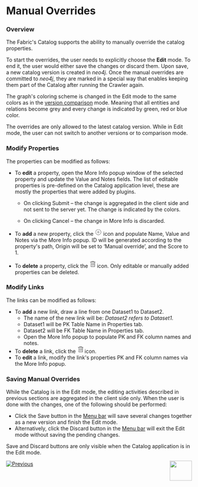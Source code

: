 <web>

# Manual Overrides

### Overview

The Fabric's Catalog supports the ability to manually override the catalog properties. 

To start the overrides, the user needs to explicitly choose the **Edit** mode. To end it, the user would either save the changes or discard them. Upon save, a new catalog version is created in *neo4j*. Once the manual overrides are committed to *neo4j*, they are marked in a special way that enables keeping them part of the Catalog after running the Crawler again.

The graph's coloring scheme is changed in the Edit mode to the same colors as in the [version comparison](06_catalog_versioning.md) mode. Meaning that all entities and relations become grey and every change is indicated by green, red or blue color.

The overrides are only allowed to the latest catalog version. While in Edit mode, the user can not switch to another versions or to comparison mode. 

### Modify Properties

The properties can be modified as follows:  

* To **edit** a property, open the More Info popup window of the selected property and update the Value and Notes fields. The list of editable properties is pre-defined on the Catalog application level, these are mostly the properties that were added by plugins. 

  * On clicking Submit – the change is aggregated in the client side and not sent to the server yet. The change is indicated by the colors.

  * On clicking Cancel – the change in More Info is discarded.

* To **add** a new property, click the <img src="images/add.png" alt="plus" style="zoom:75%;" /> icon and populate Name, Value and Notes via the More Info popup. ID will be generated according to the property's path, Origin will be set to ‘Manual override’, and the Score to 1. 

* To **delete** a property, click the <img src="images/delete.png" alt="plus" style="zoom:75%;" />icon. Only editable or manually added properties can be deleted.

### Modify Links

The links can be modified as follows:

* To **add** a new link, draw a line from one Dataset1 to Dataset2.
  * The name of the new link will be: *Dataset2 refers to Dataset1*. 
  * Dataset1 will be PK Table Name in Properties tab.
  * Dataset2 will be FK Table Name in Properties tab.
  * Open the More Info popup to populate PK and FK column names and notes.
* To **delete** a link, click the <img src="images/delete.png" alt="plus" style="zoom:75%;" />icon.
* To **edit** a link, modify the link's properties PK and FK column names via the More Info popup.

### Saving Manual Overrides

While the Catalog is in the Edit mode, the editing activities described in previous sections are  aggregated in the client side only. When the user is done with the changes, one of the following should be performed:

* Click the Save button in the [Menu bar](05_catalog_app.md#menu-bar) will save several changes together as a new version and finish the Edit mode.
* Alternatively, click the Discard button in the [Menu bar](05_catalog_app.md#menu-bar) will exit the Edit mode without saving the pending changes.

Save and Discard buttons are only visible when the Catalog application is in the Edit mode.



[![Previous](/articles/images/Previous.png)](06_catalog_versioning.md)[<img align="right" width="60" height="54" src="/articles/images/Next.png">](10_catalog_APIs.md) 

</web>